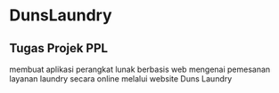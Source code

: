 # DunsLaundry

## Tugas Projek PPL
membuat aplikasi perangkat lunak berbasis web mengenai pemesanan layanan laundry secara online melalui website Duns Laundry
